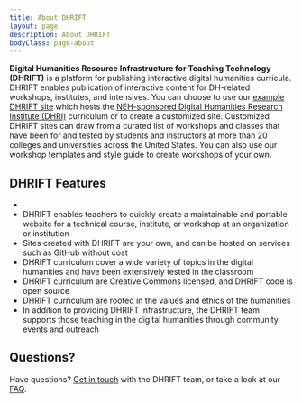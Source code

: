 ```yaml
---
title: About DHRIFT
layout: page
description: About DHRIFT
bodyClass: page-about
---
```


**Digital Humanities Resource Infrastructure for Teaching Technology (DHRIFT)** is a platform for publishing interactive digital humanities curricula. DHRIFT enables publication of interactive content for DH-related workshops, institutes, and intensives. You can choose to use our [example DHRIFT site](https://dhri-curriculum.github.io/DHRIFT/) which hosts the [NEH-sponsored Digital Humanities Research Institute (DHRI)](https://dhinstitutes.org) curriculum or to create a customized site. Customized DHRIFT sites can draw from a curated list of workshops and classes that have been for and tested by students and instructors at more than 20 colleges and universities across the United States. You can also use our workshop templates and style guide to create workshops of your own.

## DHRIFT Features

- 
- DHRIFT enables teachers to quickly create a maintainable and portable website for a technical course, institute, or workshop at an organization or institution
- Sites created with DHRIFT are your own, and can be hosted on services such as GitHub without cost
- DHRIFT curriculum cover a wide variety of topics in the digital humanities and have been extensively tested in the classroom
- DHRIFT curriculum are Creative Commons licensed, and DHRIFT code is open source
- DHRIFT curriculum are rooted in the values and ethics of the humanities
- In addition to providing DHRIFT infrastructure, the DHRIFT team supports those teaching in the digital humanities through community events and outreach

## Questions?

Have questions? [Get in touch](/contact) with the DHRIFT team, or take a look at our [FAQ](/faq).
